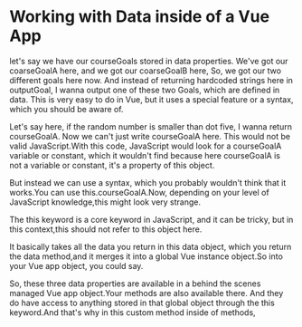 # Working with Data inside of a Vue App

let's say we have our courseGoals stored in data properties.
We've got our coarseGoalA here, and we got our coarseGoalB here,
So, we got our two different goals here now. And instead of returning hardcoded strings here in outputGoal, I wanna output one of these two Goals, which are defined in data. This is very easy to do in Vue,
but it uses a special feature or a syntax,
which you should be aware of.

Let's say here, if the random number is smaller than dot five, I wanna return courseGoalA. Now we can't just write courseGoalA here.
This would not be valid JavaScript.With this code, JavaScript would look for a courseGoalA variable or constant, which it wouldn't find
because here courseGoalA is not a variable or constant,
it's a property of this object.

But instead we can use a syntax, which you probably wouldn't think that it works.You can use this.courseGoalA.Now, depending on your level of JavaScript knowledge,this might look very strange.

The this keyword is a core keyword in JavaScript, and it can be tricky, but in this context,this should not refer to this object here.

It basically takes all the data you return in this data object, which you return the data method,and it merges it into a global Vue instance object.So into your Vue app object, you could say.

So, these three data properties are available in a behind the scenes managed Vue app object.Your methods are also available there.
And they do have access to anything stored in that global object through the this keyword.And that's why in this custom method inside of methods,



